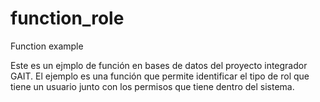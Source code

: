 # function_role
Function example

Este es un ejmplo de función en bases de datos del proyecto integrador GAIT. El ejemplo es una función que permite identificar el tipo de rol que tiene un usuario junto con los permisos que tiene dentro del sistema.
